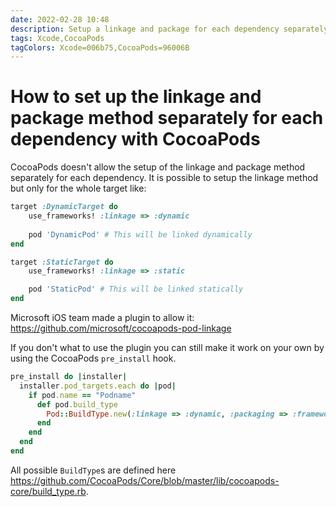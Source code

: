```yaml
---
date: 2022-02-28 10:48
description: Setup a linkage and package for each dependency separately with CocoaPods
tags: Xcode,CocoaPods
tagColors: Xcode=006b75,CocoaPods=96006B
---
```

# How to set up the linkage and package method separately for each dependency with CocoaPods

CocoaPods doesn't allow the setup of the linkage and package method separately for each dependency.
It is possible to setup the linkage method but only for the whole target like:

```ruby
target :DynamicTarget do
    use_frameworks! :linkage => :dynamic
    
    pod 'DynamicPod' # This will be linked dynamically
end

target :StaticTarget do
    use_frameworks! :linkage => :static

    pod 'StaticPod' # This will be linked statically
end
```

Microsoft iOS team made a plugin to allow it:
https://github.com/microsoft/cocoapods-pod-linkage

If you don't what to use the plugin you can still make it work on your own by using the CocoaPods `pre_install` hook.

```ruby
pre_install do |installer|
  installer.pod_targets.each do |pod|
    if pod.name == "Podname"
      def pod.build_type
        Pod::BuildType.new(:linkage => :dynamic, :packaging => :framework)
      end
    end
  end
end
```

All possible `BuildType`s are defined here https://github.com/CocoaPods/Core/blob/master/lib/cocoapods-core/build_type.rb.
